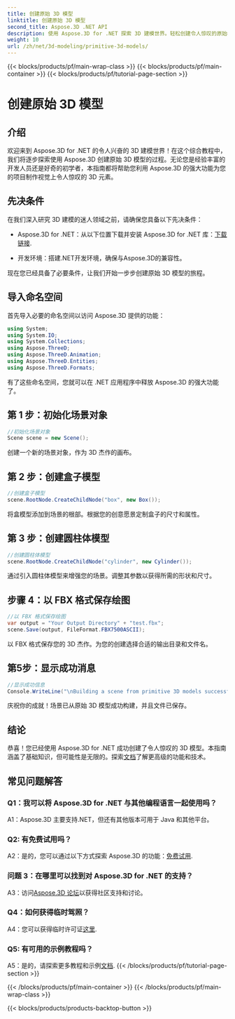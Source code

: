 ```yaml
---
title: 创建原始 3D 模型
linktitle: 创建原始 3D 模型
second_title: Aspose.3D .NET API
description: 使用 Aspose.3D for .NET 探索 3D 建模世界。轻松创建令人惊叹的原始模型。
weight: 10
url: /zh/net/3d-modeling/primitive-3d-models/
---
```


{{< blocks/products/pf/main-wrap-class >}}
{{< blocks/products/pf/main-container >}}
{{< blocks/products/pf/tutorial-page-section >}}

# 创建原始 3D 模型

## 介绍

欢迎来到 Aspose.3D for .NET 的令人兴奋的 3D 建模世界！在这个综合教程中，我们将逐步探索使用 Aspose.3D 创建原始 3D 模型的过程。无论您是经验丰富的开发人员还是好奇的初学者，本指南都将帮助您利用 Aspose.3D 的强大功能为您的项目制作视觉上令人惊叹的 3D 元素。

## 先决条件

在我们深入研究 3D 建模的迷人领域之前，请确保您具备以下先决条件：

-  Aspose.3D for .NET：从以下位置下载并安装 Aspose.3D for .NET 库：[下载链接](https://releases.aspose.com/3d/net/).

- 开发环境：搭建.NET开发环境，确保与Aspose.3D的兼容性。

现在您已经具备了必要条件，让我们开始一步步创建原始 3D 模型的旅程。

## 导入命名空间

首先导入必要的命名空间以访问 Aspose.3D 提供的功能：

```csharp
using System;
using System.IO;
using System.Collections;
using Aspose.ThreeD;
using Aspose.ThreeD.Animation;
using Aspose.ThreeD.Entities;
using Aspose.ThreeD.Formats;
```

有了这些命名空间，您就可以在 .NET 应用程序中释放 Aspose.3D 的强大功能了。

## 第 1 步：初始化场景对象

```csharp
//初始化场景对象
Scene scene = new Scene();
```

创建一个新的场景对象，作为 3D 杰作的画布。

## 第 2 步：创建盒子模型

```csharp
//创建盒子模型
scene.RootNode.CreateChildNode("box", new Box());
```

将盒模型添加到场景的根部。根据您的创意愿景定制盒子的尺寸和属性。

## 第 3 步：创建圆柱体模型

```csharp
//创建圆柱体模型
scene.RootNode.CreateChildNode("cylinder", new Cylinder());
```

通过引入圆柱体模型来增强您的场景。调整其参数以获得所需的形状和尺寸。

## 步骤 4：以 FBX 格式保存绘图

```csharp
//以 FBX 格式保存绘图
var output = "Your Output Directory" + "test.fbx";
scene.Save(output, FileFormat.FBX7500ASCII);
```

以 FBX 格式保存您的 3D 杰作。为您的创建选择合适的输出目录和文件名。

## 第5步：显示成功消息

```csharp
//显示成功信息
Console.WriteLine("\nBuilding a scene from primitive 3D models successfully.\nFile saved at " + output);
```

庆祝你的成就！场景已从原始 3D 模型成功构建，并且文件已保存。

## 结论

恭喜！您已经使用 Aspose.3D for .NET 成功创建了令人惊叹的 3D 模型。本指南涵盖了基础知识，但可能性是无限的。探索[文档](https://reference.aspose.com/3d/net/)了解更高级的功能和技术。

## 常见问题解答

### Q1：我可以将 Aspose.3D for .NET 与其他编程语言一起使用吗？

A1：Aspose.3D 主要支持.NET，但还有其他版本可用于 Java 和其他平台。

### Q2: 有免费试用吗？

 A2：是的，您可以通过以下方式探索 Aspose.3D 的功能：[免费试用](https://releases.aspose.com/).

### 问题 3：在哪里可以找到对 Aspose.3D for .NET 的支持？

 A3：访问[Aspose.3D 论坛](https://forum.aspose.com/c/3d/18)以获得社区支持和讨论。

### Q4：如何获得临时驾照？

 A4：您可以获得临时许可证[这里](https://purchase.aspose.com/temporary-license/).

### Q5: 有可用的示例教程吗？

 A5：是的，请探索更多教程和示例[文档](https://reference.aspose.com/3d/net/).
{{< /blocks/products/pf/tutorial-page-section >}}

{{< /blocks/products/pf/main-container >}}
{{< /blocks/products/pf/main-wrap-class >}}

{{< blocks/products/products-backtop-button >}}
